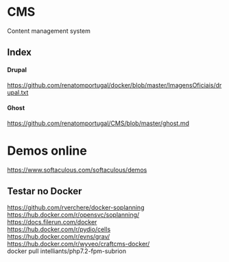 # CMS
Content management system<br>

## Index
#### Drupal
https://github.com/renatomportugal/docker/blob/master/ImagensOficiais/drupal.txt<br>

#### Ghost
https://github.com/renatomportugal/CMS/blob/master/ghost.md<br>

# Demos online
https://www.softaculous.com/softaculous/demos<br>

## Testar no Docker
https://github.com/rverchere/docker-soplanning<br>
https://hub.docker.com/r/opensvc/soplanning/<br>
https://docs.filerun.com/docker<br>
https://hub.docker.com/r/pydio/cells<br>
https://hub.docker.com/r/evns/grav/<br>
https://hub.docker.com/r/wyveo/craftcms-docker/<br>
docker pull intelliants/php7.2-fpm-subrion<br>
<br>

